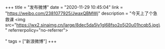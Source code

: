+++
title = "发布微博"
date = "2020-11-29 10:45:04"
link = "https://weibo.com/2381077925/JwaxQBMWj"
description = "今天上了个急救课 <img src=\"https://wx2.sinaimg.cn/large/8dec5da5ly1gl68fso2o5j20u01hcqb5.jpg\" referrerpolicy=\"no-referrer\"><br><br>"
tags = ["新浪微博"]
+++

